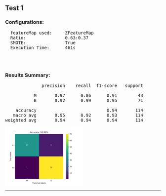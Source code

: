 
## Test 1
### Configurations:
<pre>
  featureMap used:     ZFeatureMap
  Ratio:               0.63:0.37
  SMOTE:               True
  Execution Time:      461s
</pre>

<br>
<br>

### Results Summary:
<pre>
              precision    recall  f1-score   support

           M       0.97      0.86      0.91        43
           B       0.92      0.99      0.95        71

    accuracy                           0.94       114
   macro avg       0.95      0.92      0.93       114
weighted avg       0.94      0.94      0.94       114
</pre>

<img src='Results/Test 1.png' alt='Test 1.png' width=50% height=50%>

---

<br>
<br>
